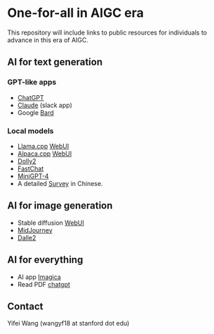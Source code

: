 # One-for-all in AIGC era

This repository will include links to public resources for individuals to advance in this era of AIGC. 

## AI for text generation

### GPT-like apps

- [ChatGPT](https://chat.openai.com)
- [Claude](https://www.anthropic.com) (slack app)
- Google [Bard](https://bard.google.com)


### Local models
- [Llama.cpp](https://github.com/ggerganov/llama.cpp) [WebUI](https://github.com/nsarrazin/serge)
- [Alpaca.cpp](https://github.com/antimatter15/alpaca.cpp) [WebUI](https://github.com/ngxson/alpaca.cpp-webui)
- [Dolly2](https://www.databricks.com/blog/2023/04/12/dolly-first-open-commercially-viable-instruction-tuned-llm)
- [FastChat](https://github.com/lm-sys/FastChat)
- [MiniGPT-4](https://github.com/Vision-CAIR/MiniGPT-4)
- A detailed [Survey](https://github.com/chenking2020/FindTheChatGPTer) in Chinese.


## AI for image generation

- Stable diffusion [WebUI](https://github.com/AUTOMATIC1111/stable-diffusion-webui)
- [MidJourney](https://midjourney.com/home/?callbackUrl=%2Fapp%2F)
- [Dalle2](https://openai.com/dall-e-2/)

## AI for everything
- AI app [Imagica](https://www.imagica.ai/studio)
- Read PDF [chatgpt](https://www.chatpdf.com)

## Contact

Yifei Wang (wangyf18 at stanford dot edu)